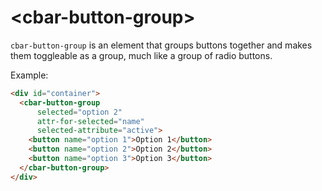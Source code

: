 # \<cbar-button-group\>



`cbar-button-group` is an element that groups buttons together and makes them toggleable as a group, much like a group of radio buttons.

Example:

<!---
```
<custom-element-demo>
  <template>
    <script src="../webcomponentsjs/webcomponents-lite.js"></script>
    <script type="module" src="./cbar-button-group.js"></script>

    <style is="custom-style">
      html, body {
        height: 100%;
        margin: 0;
      }
    
      #container {
        display: flex;
        justify-content: center;
        align-items: center;
        height: 100%;
      }
    
      cbar-button-group {
        display: flex;
        width: 300px;
        justify-content: space-around;
      }
    
      cbar-button-group button {
        outline: none;
      }
    
      cbar-button-group button[active] {
        background-color: #030308;
        color: #0f0;
      }
    </style>
    <next-code-block></next-code-block>
  </template>
</custom-element-demo>
```
-->
```html
<div id="container">
  <cbar-button-group
      selected="option 2"
      attr-for-selected="name"
      selected-attribute="active">
    <button name="option 1">Option 1</button>
    <button name="option 2">Option 2</button>
    <button name="option 3">Option 3</button>
  </cbar-button-group>
</div>
```
